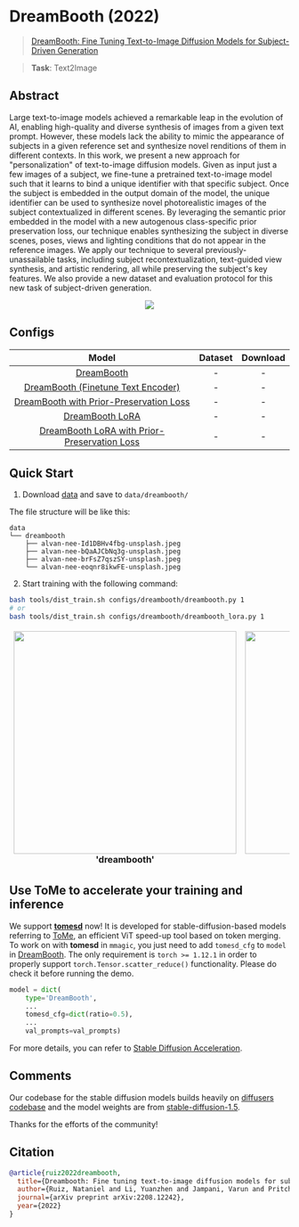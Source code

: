 # DreamBooth (2022)

> [DreamBooth: Fine Tuning Text-to-Image Diffusion Models for Subject-Driven Generation](https://arxiv.org/abs/2208.12242)

> **Task**: Text2Image

<!-- [ALGORITHM] -->

## Abstract

<!-- [ABSTRACT] -->

Large text-to-image models achieved a remarkable leap in the evolution of AI, enabling high-quality and diverse synthesis of images from a given text prompt. However, these models lack the ability to mimic the appearance of subjects in a given reference set and synthesize novel renditions of them in different contexts. In this work, we present a new approach for "personalization" of text-to-image diffusion models. Given as input just a few images of a subject, we fine-tune a pretrained text-to-image model such that it learns to bind a unique identifier with that specific subject. Once the subject is embedded in the output domain of the model, the unique identifier can be used to synthesize novel photorealistic images of the subject contextualized in different scenes. By leveraging the semantic prior embedded in the model with a new autogenous class-specific prior preservation loss, our technique enables synthesizing the subject in diverse scenes, poses, views and lighting conditions that do not appear in the reference images. We apply our technique to several previously-unassailable tasks, including subject recontextualization, text-guided view synthesis, and artistic rendering, all while preserving the subject's key features. We also provide a new dataset and evaluation protocol for this new task of subject-driven generation.

<!-- [IMAGE] -->

<div align=center>
<img src="https://user-images.githubusercontent.com/28132635/232406756-04dc1fbe-abde-4bb5-950c-ad3e125d5252.png">
</div>

## Configs

|                                     Model                                      | Dataset | Download |
| :----------------------------------------------------------------------------: | :-----: | :------: |
|                         [DreamBooth](./dreambooth.py)                          |    -    |    -     |
|  [DreamBooth (Finetune Text Encoder)](./dreambooth-finetune_text_encoder.py)   |    -    |    -     |
|      [DreamBooth with Prior-Preservation Loss](./dreambooth-prior_pre.py)      |    -    |    -     |
|                    [DreamBooth LoRA](./dreambooth-lora.py)                     |    -    |    -     |
| [DreamBooth LoRA with Prior-Preservation Loss](./dreambooth-lora-prior_pre.py) |    -    |    -     |

## Quick Start

1. Download [data](https://drive.google.com/drive/folders/1BO_dyz-p65qhBRRMRA4TbZ8qW4rB99JZ) and save to `data/dreambooth/`

The file structure will be like this:

```text
data
└── dreambooth
    ├── alvan-nee-Id1DBHv4fbg-unsplash.jpeg
    ├── alvan-nee-bQaAJCbNq3g-unsplash.jpeg
    ├── alvan-nee-brFsZ7qszSY-unsplash.jpeg
    └── alvan-nee-eoqnr8ikwFE-unsplash.jpeg
```

2. Start training with the following command:

```bash
bash tools/dist_train.sh configs/dreambooth/dreambooth.py 1
# or
bash tools/dist_train.sh configs/dreambooth/dreambooth_lora.py 1
```

<table align="center">
<thead>
  <tr>
    <td>
<div align="center">
  <img src="https://user-images.githubusercontent.com/28132635/232682088-26424e69-f697-49bc-a706-d03245ff25b1.png" width="400"/>
  <br/>
  <b>'dreambooth'</b>
</div></td>
    <td>
<div align="center">
  <img src="https://user-images.githubusercontent.com/28132635/232682057-fbc99047-e2d0-433e-bbc5-4f2d4ec18191.png" width="400"/>
  <br/>
  <b>'dreambooth-lora'</b>
</div></td>
    <td>
</thead>
</table>

## Use ToMe to accelerate your training and inference

We support **[tomesd](https://github.com/dbolya/tomesd)** now! It is developed for stable-diffusion-based models referring to [ToMe](https://github.com/facebookresearch/ToMe), an efficient ViT speed-up tool based on token merging. To work on with **tomesd** in `mmagic`, you just need to add `tomesd_cfg` to `model` in [DreamBooth](./dreambooth.py). The only requirement is `torch >= 1.12.1` in order to properly support `torch.Tensor.scatter_reduce()` functionality. Please do check it before running the demo.

```python
model = dict(
    type='DreamBooth',
    ...
    tomesd_cfg=dict(ratio=0.5),
    ...
    val_prompts=val_prompts)
```

For more details, you can refer to [Stable Diffusion Acceleration](../stable_diffusion/README.md#use-tome-to-accelerate-your-stable-diffusion-model).

## Comments

Our codebase for the stable diffusion models builds heavily on [diffusers codebase](https://github.com/huggingface/diffusers) and the model weights are from [stable-diffusion-1.5](https://github.com/huggingface/diffusers/blob/main/src/diffusers/pipelines/stable_diffusion/pipeline_stable_diffusion_controlnet.py).

Thanks for the efforts of the community!

## Citation

```bibtex
@article{ruiz2022dreambooth,
  title={Dreambooth: Fine tuning text-to-image diffusion models for subject-driven generation},
  author={Ruiz, Nataniel and Li, Yuanzhen and Jampani, Varun and Pritch, Yael and Rubinstein, Michael and Aberman, Kfir},
  journal={arXiv preprint arXiv:2208.12242},
  year={2022}
}
```
